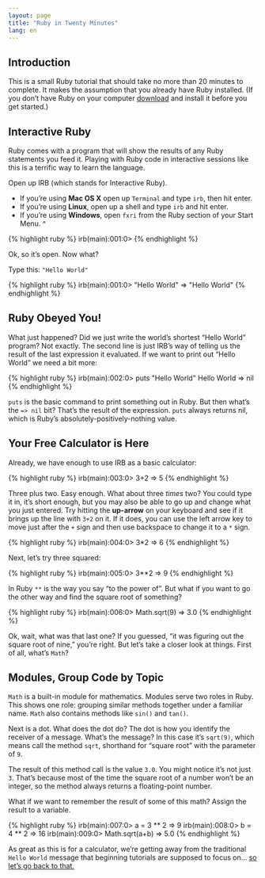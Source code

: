 ```yaml
---
layout: page
title: "Ruby in Twenty Minutes"
lang: en
---
```


## Introduction

This is a small Ruby tutorial that should take no more than 20 minutes
to complete. It makes the assumption that you already have Ruby
installed. (If you don’t have Ruby on your computer
[download](/en/downloads/) and install it before you get started.)

## Interactive Ruby

Ruby comes with a program that will show the results of any Ruby
statements you feed it. Playing with Ruby code in interactive sessions
like this is a terrific way to learn the language.

Open up IRB (which stands for Interactive Ruby).

* If you’re using **Mac OS X** open up `Terminal` and type `irb`, then
  hit enter.
* If you’re using **Linux**, open up a shell and type `irb` and hit
  enter.
* If you’re using **Windows**, open `fxri` from the Ruby section of your
  Start Menu.
^

{% highlight ruby %}
irb(main):001:0>
{% endhighlight %}

Ok, so it’s open. Now what?

Type this: `"Hello World"`

{% highlight ruby %}
irb(main):001:0> "Hello World"
=> "Hello World"
{% endhighlight %}

## Ruby Obeyed You!

What just happened? Did we just write the world’s shortest “Hello World”
program? Not exactly. The second line is just IRB’s way of telling us
the result of the last expression it evaluated. If we want to print out
“Hello World” we need a bit more:

{% highlight ruby %}
irb(main):002:0> puts "Hello World"
Hello World
=> nil
{% endhighlight %}

`puts` is the basic command to print something out in Ruby. But then
what’s the `=> nil` bit? That’s the result of the expression. `puts`
always returns nil, which is Ruby’s absolutely-positively-nothing value.

## Your Free Calculator is Here

Already, we have enough to use IRB as a basic calculator:

{% highlight ruby %}
irb(main):003:0> 3+2
=> 5
{% endhighlight %}

Three plus two. Easy enough. What about three *times* two? You could
type it in, it’s short enough, but you may also be able to go up and
change what you just entered. Try hitting the **up-arrow** on your
keyboard and see if it brings up the line with `3+2` on it. If it does,
you can use the left arrow key to move just after the `+` sign and then
use backspace to change it to a `*` sign.

{% highlight ruby %}
irb(main):004:0> 3*2
=> 6
{% endhighlight %}

Next, let’s try three squared:

{% highlight ruby %}
irb(main):005:0> 3**2
=> 9
{% endhighlight %}

In Ruby `**` is the way you say “to the power of”. But what if you want
to go the other way and find the square root of something?

{% highlight ruby %}
irb(main):006:0> Math.sqrt(9)
=> 3.0
{% endhighlight %}

Ok, wait, what was that last one? If you guessed, “it was figuring out
the square root of nine,” you’re right. But let’s take a closer look at
things. First of all, what’s `Math`?

## Modules, Group Code by Topic

`Math` is a built-in module for mathematics. Modules serve two roles in
Ruby. This shows one role: grouping similar methods together under a
familiar name. `Math` also contains methods like `sin()` and `tan()`.

Next is a dot. What does the dot do? The dot is how you identify the
receiver of a message. What’s the message? In this case it’s `sqrt(9)`,
which means call the method `sqrt`, shorthand for “square root” with the
parameter of `9`.

The result of this method call is the value `3.0`. You might notice it’s
not just `3`. That’s because most of the time the square root of a
number won’t be an integer, so the method always returns a
floating-point number.

What if we want to remember the result of some of this math? Assign the
result to a variable.

{% highlight ruby %}
irb(main):007:0> a = 3 ** 2
=> 9
irb(main):008:0> b = 4 ** 2
=> 16
irb(main):009:0> Math.sqrt(a+b) => 5.0
{% endhighlight %}

As great as this is for a calculator, we’re getting away from the
traditional `Hello World` message that beginning tutorials are supposed
to focus on… [so let’s go back to that.](2/)

